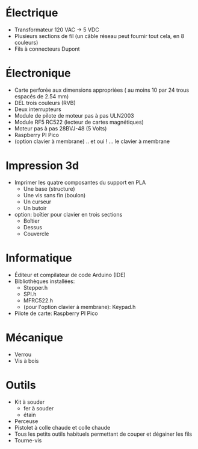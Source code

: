 # Électrique
* Transformateur 120 VAC -> 5 VDC
* Plusieurs sections de fil (un câble réseau peut fournir tout cela, en 8 couleurs)
* Fils à connecteurs Dupont

# Électronique
* Carte perforée aux dimensions appropriées ( au moins 10 par 24 trous espacés de 2.54 mm)
* DEL trois couleurs (RVB)
* Deux interrupteurs
* Module de pilote de moteur pas à pas ULN2003
* Module RF5 RC522  (lecteur de cartes magnétiques)
* Moteur pas à pas 28BVJ-48 (5 Volts)
* Raspberry PI Pico
* (option clavier à membrane) .. et oui ! ... le clavier à membrane 

# Impression 3d
* Imprimer les quatre composantes du support en PLA
    * Une base (structure)
    * Une vis sans fin (boulon)
    * Un curseur
    * Un butoir
* option: boîtier pour clavier en trois sections
    * Boîtier
    * Dessus
    * Couvercle

# Informatique
* Éditeur et compilateur de code Arduino (IDE)
* Bibliothèques installées: 
    * Stepper.h
    * SPI.h
    * MFRC522.h
    * (pour l'option clavier à membrane): Keypad.h
* Pilote de carte: Raspberry PI Pico

# Mécanique
* Verrou
* Vis à bois

# Outils
* Kit à souder
    * fer à souder
    * étain
* Perceuse
* Pistolet à colle chaude et colle chaude
* Tous les petits outils habituels permettant de couper et dégainer les fils
* Tourne-vis